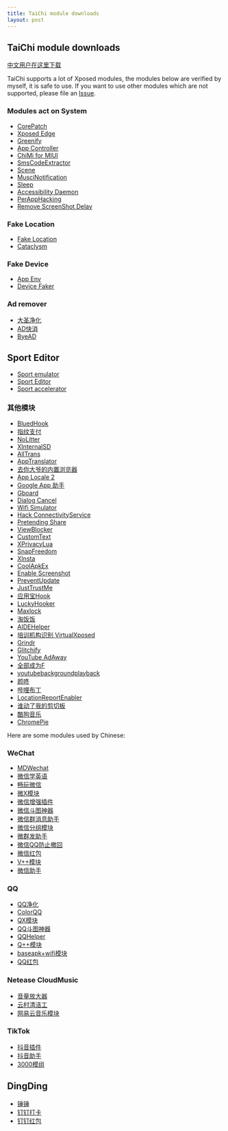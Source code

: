 ```yaml
---
title: TaiChi module downloads
layout: post
---
```


## TaiChi module downloads

[中文用户在这里下载](module_cn.md)

TaiChi supports a lot of Xposed modules, the modules below are verified by myself, it is safe to use. If you want to use other modules which are not supported, please file an [Issue](https://github.com/taichi-framework/TaiChi/issues).

### Modules act on System

- [CorePatch][核心破解]
- [Xposed Edge][边缘手势]
- [Greenify][绿色守护]
- [App Controller][应用控制器]
- [ChiMi for MIUI][吃米]
- [SmsCodeExtractor][验证码提取器]
- [Scene][Scene]
- [MusciNotification][MusciNotification]
- [Sleep][Sleep]
- [Accessibility Daemon][无障碍Daemon]
- [PerAppHacking][PerAppHacking]
- [Remove ScreenShot Delay][移除截屏延迟]

### Fake Location

- [Fake Location][模拟位置]
- [Cataclysm][Cataclysm]

### Fake Device

- [App Env][应用变量]
- [Device Faker][Device Faker]

### Ad remover

- [大圣净化][大圣净化]
- [AD快消][AD快消]
- [ByeAD][ByeAD]

## Sport Editor

- [Sport emulator][运动模拟器]
- [Sport Editor][运动修改器]
- [Sport accelerator][运动加速器]

### 其他模块

- [BluedHook][BluedHook]
- [指纹支付][指纹支付]
- [NoLitter][NoLitter]
- [XInternalSD][XInternalSD]
- [AllTrans][AllTrans]
- [AppTranslator][AppTranslator]
- [去你大爷的内置浏览器][去你大爷的内置浏览器]
- [App Locale 2][App Locale 2]
- [Google App 助手][Google App 助手]
- [Gboard][Gboard]
- [Dialog Cancel][对话框取消]
- [Wifi Simulator][Wifi模拟器]
- [Hack ConnectivityService][连接服务修改器]
- [Pretending Share][假装分享]
- [ViewBlocker][上帝模式]
- [CustomText][文本自定义]
- [XPrivacyLua][XPrivacyLua]
- [SnapFreedom][SnapFreedom]
- [XInsta][XInsta]
- [CoolApkEx][CoolApkEx]
- [Enable Screenshot][允许截图]
- [PreventUpdate][阻止更新]
- [JustTrustMe][JustTrustMe]
- [应用宝Hook][应用宝Hook]
- [LuckyHooker][LuckyHooker]
- [Maxlock][Maxlock]
- [淘饭饭][淘饭饭]
- [AIDEHelper][AIDEHelper]
- [培训机构识别 VirtualXposed][培训机构识别 VirtualXposed]
- [Grindr][Grindr]
- [Glitchify][Glitchify]
- [YouTube AdAway][YouTube AdAway]
- [全部成为F][全部成为F]
- [youtubebackgroundplayback][youtubebackgroundplayback]
- [颜咚][颜咚]
- [哔哩布丁][哔哩布丁]
- [LocationReportEnabler][LocationReportEnabler]
- [谁动了我的剪切板][谁动了我的剪切板]
- [酷狗音乐][酷狗音乐]
- [ChromePie][ChromePie]

Here are some modules used by Chinese:

### WeChat

- [MDWechat][MDWechat]
- [微信学英语][微信学英语]
- [畅玩微信][畅玩微信]
- [微X模块][微X模块]
- [微信增强插件][微信增强插件]
- [微信斗图神器][微信斗图神器]
- [微信群消息助手][微信群消息助手]
- [微信分组模块][微信分组模块]
- [微群发助手][微群发助手]
- [微信QQ防止撤回][微信QQ防止撤回]
- [微信红包][微信红包]
- [V++模块][V++模块]
- [微信助手][微信助手]

### QQ

- [QQ净化][QQ净化]
- [ColorQQ][ColorQQ]
- [QX模块][QX模块]
- [QQ斗图神器][QQ斗图神器]
- [QQHelper][QQHelper]
- [Q++模块][Q++模块]
- [baseapk+wifi模块][baseapk+wifi模块]
- [QQ红包][QQ红包]

### Netease CloudMusic

- [音量放大器][音量放大器]
- [云村清洁工][云村清洁工]
- [网易云音乐模块][网易云音乐模块]

### TikTok

- [抖音插件][抖音插件]
- [抖音助手][抖音助手]
- [3000模组][3000模组]

## DingDing

- [锤锤][锤锤]
- [钉钉打卡][钉钉打卡]
- [钉钉红包][钉钉红包]

[MDWechat]: https://www.lanzous.com/i35s77a
[微信学英语]: https://www.lanzous.com/i32fype
[畅玩微信]: https://www.lanzous.com/i38cb0j
[微X模块]: https://www.lanzous.com/i2zjxkj
[微信增强插件]: https://www.lanzous.com/i34lp3g
[微信斗图神器]: https://www.lanzous.com/i34lp4h
[微信群消息助手]: https://www.lanzous.com/i38ccvg
[微信分组模块]: https://www.lanzous.com/i34lp5i
[微群发助手]: https://www.lanzous.com/i38ce5c
[微信QQ防止撤回]: https://www.lanzous.com/i2zjvre
[微信红包]: https://www.lanzous.com/i32fyod
[V++模块]: https://www.lanzous.com/i38cf6j
[微信助手]: https://www.lanzous.com/i38ngxi

[QQ净化]: https://www.lanzous.com/i38chlg
[ColorQQ]: https://www.lanzous.com/i362ari
[QX模块]: https://www.lanzous.com/i2zjxfe
[QQ斗图神器]: https://www.lanzous.com/i38cj2j
[QQHelper]: https://www.lanzous.com/i34lqfe
[Q++模块]: https://www.lanzous.com/i38cjwj
[baseapk+wifi模块]: https://www.lanzous.com/i38cl4d
[QQ红包]: https://www.lanzous.com/i32fymb

[音量放大器]: https://www.lanzous.com/i35wsng
[云村清洁工]: https://www.lanzous.com/i2zjxti
[网易云音乐模块]: https://www.lanzous.com/i2zjx8h

[抖音插件]: https://www.lanzous.com/i38cnij
[抖音助手]: https://www.lanzous.com/i38cqcb
[3000模组]: https://www.lanzous.com/i35wsfi

[锤锤]: https://www.lanzous.com/i38cr1g
[钉钉打卡]: https://www.lanzous.com/i38cr5a
[钉钉红包]: https://www.lanzous.com/i32fync

[核心破解]: https://www.lanzous.com/i2zjxrg
[边缘手势]: https://www.lanzous.com/i38csyf
[绿色守护]: https://www.lanzous.com/i2zjvda
[应用控制器]: https://www.lanzous.com/i2zjvbi
[吃米]: https://www.lanzous.com/i37zbyf
[验证码提取器]: https://www.lanzous.com/i35yevc
[Scene]: https://www.lanzous.com/i38cu2f
[MusciNotification]: https://www.lanzous.com/i38cuve
[Sleep]: https://www.lanzous.com/i38cvih
[无障碍Daemon]: https://www.lanzous.com/i38cu6j
[PerAppHacking]: https://www.lanzous.com/i34lkud
[移除截屏延迟]: https://www.lanzous.com/i32fyji

[模拟位置]: https://www.lanzous.com/i38cxub
[Cataclysm]: https://www.lanzous.com/i30hntc

[应用变量]: https://www.lanzous.com/i2zjxed
[Device Faker]: https://www.lanzous.com/i38d12h

[大圣净化]: https://www.lanzous.com/i37zcre
[AD快消]: https://www.lanzous.com/i37zbub
[ByeAD]: https://www.lanzous.com/i38d2qh

[运动加速器]: https://www.lanzous.com/i32g3fe
[运动模拟器]: https://www.lanzous.com/i38d39g
[运动修改器]: https://www.lanzous.com/i38d38f

[BluedHook]: https://www.lanzous.com/i34lktc
[指纹支付]: https://www.lanzous.com/i38d93g
[NoLitter]: https://www.lanzous.com/i35wrqd
[XInternalSD]: https://www.lanzous.com/i38d9ve
[AllTrans]: https://www.lanzous.com/i38ddre
[AppTranslator]: https://www.lanzous.com/i30hpaf
[去你大爷的内置浏览器]: https://www.lanzous.com/i32g3ed
[App Locale 2]: https://www.lanzous.com/i38dfih
[Google App 助手]: https://www.lanzous.com/i37zcna
[Gboard]: https://www.lanzous.com/i37zcbi
[对话框取消]: https://www.lanzous.com/i38dgrc
[Wifi模拟器]: https://www.lanzous.com/i37zckh
[连接服务修改器]: https://www.lanzous.com/i38drri
[假装分享]: https://www.lanzous.com/i362asj
[上帝模式]: https://www.lanzous.com/i38dssf
[文本自定义]: https://www.lanzous.com/i38duih
[XPrivacyLua]: https://www.lanzous.com/i2zk25e
[SnapFreedom]: https://www.lanzous.com/i38dwwd
[XInsta]: https://www.lanzous.com/i38e3ve
[CoolApkEx]: https://www.lanzous.com/i38dx4b
[允许截图]: https://www.lanzous.com/i38dvuf
[阻止更新]: https://www.lanzous.com/i38dxkh
[JustTrustMe]: https://www.lanzous.com/i32fykj
[应用宝Hook]: https://www.lanzous.com/i2zjxqf
[LuckyHooker]: https://www.lanzous.com/i34lkra
[Maxlock]: https://www.lanzous.com/i35wskd
[淘饭饭]: https://www.lanzous.com/i38dzba
[AIDEHelper]: https://www.lanzous.com/i38dyeh
[培训机构识别 VirtualXposed]: https://www.lanzous.com/i37zbvc
[Grindr]: https://www.lanzous.com/i38e1md
[Glitchify]: https://www.lanzous.com/i38e1kb
[YouTube AdAway]: https://www.lanzous.com/i38e1ij
[全部成为F]: https://www.lanzous.com/i38e47g
[youtubebackgroundplayback]: https://www.lanzous.com/i38e95e
[颜咚]: https://www.lanzous.com/i2zjvli
[哔哩布丁]: https://www.lanzous.com/i2zjveb
[LocationReportEnabler]: https://www.lanzous.com/i30hq5g
[谁动了我的剪切板]: https://www.lanzous.com/i38e5xi
[酷狗音乐]: https://www.lanzous.com/i38e6fg
[ChromePie]: https://www.lanzous.com/i38e61c


